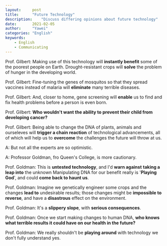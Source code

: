 ```yaml
---
layout:		post
title:		"Future Technology"
description:	"Discuss differing opinions about future technology"
date:		2021-02-05
author:		"Yawei"
categories: "English"
keywords:
    - English
    - Communicating
---
```


Prof. Gilbert: Making use of this technology will **instantly benefit** some of the poorest people on Earth. Drought-resistant crops will **solve** the problem of hunger in the developing world.

Prof. Gilbert: Fine-tuning the genes of mosquitos so that they spread vaccines instead of malaria will **eliminate** many terrible diseases.

Prof. Gilbert: And, closer to home, gene screening will **enable** us to find and fix health problems before a person is even born.

Prof. Gilbert: **Who wouldn't want the ability to prevent their child from developing cancer?**

Prof. Gilbert: Being able to change the DNA of plants, animals and ourseleves will **trigger a chain reaction** of technological advancements, all of which will help us to **overcome** the challenges the future will throw at us.

A: But not all the experts are so optimistic.

A: Professor Goldman, fro Queen's College, is more cautionary.

Prof. Goldman: This is **untested technology**, and I'd **warn against** **taking a leap into** the unknown Manipulating DNA for our benefit really is '**Playing God**', and could **come back to haunt us**.

Prof. Goldman: Imagine we genetically engineer some crops and the changes **lead to** undesirable results; those changes might be **impossible to reverse**, and have a **disastrous** effect on the environment.

Prof. Goldman: It's a **slippery slope**, with **serious consequences**.

Prof. Goldman: Once we start making changes to human DNA, **who knows what terrible results it could have on our health in the future?**

Prof. Goldman: We really shouldn't be **playing around** with technology we don't fully understand yes.

